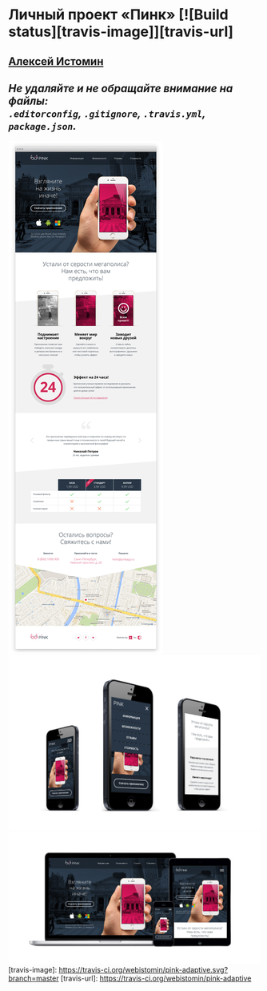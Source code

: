 # Личный проект «Пинк» [![Build status][travis-image]][travis-url]

[Алексей Истомин](https://github.com/webistomin)
---

_Не удаляйте и не обращайте внимание на файлы:_<br>
_`.editorconfig`, `.gitignore`, `.travis.yml`, `package.json`._
---

![alt text](mockup/Pink-browser.jpg)
![alt text](mockup/Pink-iphones-3x-1.jpg)
![alt text](mockup/Pink-macbook-iphone-ipad.jpg)
[travis-image]: https://travis-ci.org/webistomin/pink-adaptive.svg?branch=master
[travis-url]: https://travis-ci.org/webistomin/pink-adaptive
